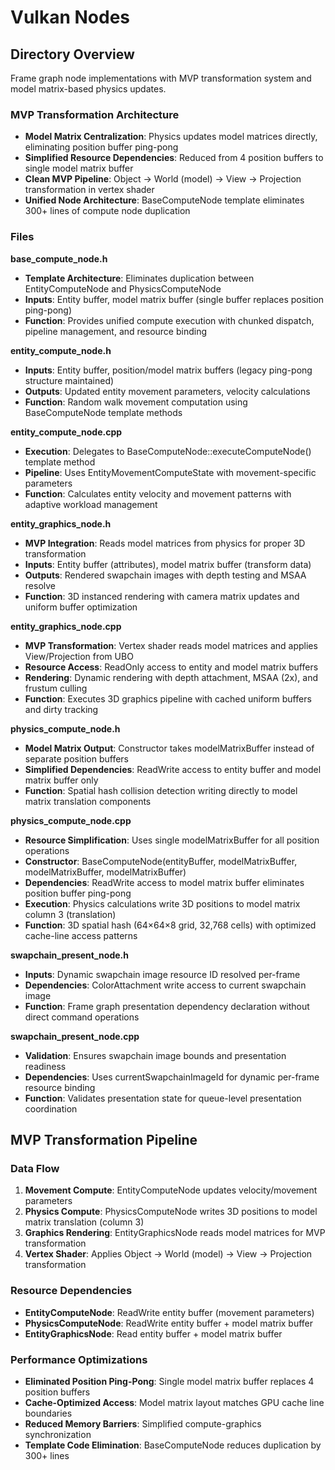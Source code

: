 # Vulkan Nodes

## Directory Overview
Frame graph node implementations with MVP transformation system and model matrix-based physics updates.

### MVP Transformation Architecture
- **Model Matrix Centralization**: Physics updates model matrices directly, eliminating position buffer ping-pong
- **Simplified Resource Dependencies**: Reduced from 4 position buffers to single model matrix buffer
- **Clean MVP Pipeline**: Object → World (model) → View → Projection transformation in vertex shader
- **Unified Node Architecture**: BaseComputeNode template eliminates 300+ lines of compute node duplication

### Files

**base_compute_node.h**
- **Template Architecture**: Eliminates duplication between EntityComputeNode and PhysicsComputeNode
- **Inputs**: Entity buffer, model matrix buffer (single buffer replaces position ping-pong)
- **Function**: Provides unified compute execution with chunked dispatch, pipeline management, and resource binding

**entity_compute_node.h**
- **Inputs**: Entity buffer, position/model matrix buffers (legacy ping-pong structure maintained)
- **Outputs**: Updated entity movement parameters, velocity calculations
- **Function**: Random walk movement computation using BaseComputeNode template methods

**entity_compute_node.cpp**
- **Execution**: Delegates to BaseComputeNode::executeComputeNode() template method
- **Pipeline**: Uses EntityMovementComputeState with movement-specific parameters
- **Function**: Calculates entity velocity and movement patterns with adaptive workload management

**entity_graphics_node.h**
- **MVP Integration**: Reads model matrices from physics for proper 3D transformation
- **Inputs**: Entity buffer (attributes), model matrix buffer (transform data)
- **Outputs**: Rendered swapchain images with depth testing and MSAA resolve
- **Function**: 3D instanced rendering with camera matrix updates and uniform buffer optimization

**entity_graphics_node.cpp**
- **MVP Transformation**: Vertex shader reads model matrices and applies View/Projection from UBO
- **Resource Access**: ReadOnly access to entity and model matrix buffers
- **Rendering**: Dynamic rendering with depth attachment, MSAA (2x), and frustum culling
- **Function**: Executes 3D graphics pipeline with cached uniform buffers and dirty tracking

**physics_compute_node.h**
- **Model Matrix Output**: Constructor takes modelMatrixBuffer instead of separate position buffers
- **Simplified Dependencies**: ReadWrite access to entity buffer and model matrix buffer only
- **Function**: Spatial hash collision detection writing directly to model matrix translation components

**physics_compute_node.cpp**
- **Resource Simplification**: Uses single modelMatrixBuffer for all position operations
- **Constructor**: BaseComputeNode(entityBuffer, modelMatrixBuffer, modelMatrixBuffer, modelMatrixBuffer)
- **Dependencies**: ReadWrite access to model matrix buffer eliminates position buffer ping-pong
- **Execution**: Physics calculations write 3D positions to model matrix column 3 (translation)
- **Function**: 3D spatial hash (64×64×8 grid, 32,768 cells) with optimized cache-line access patterns

**swapchain_present_node.h**
- **Inputs**: Dynamic swapchain image resource ID resolved per-frame
- **Dependencies**: ColorAttachment write access to current swapchain image
- **Function**: Frame graph presentation dependency declaration without direct command operations

**swapchain_present_node.cpp**
- **Validation**: Ensures swapchain image bounds and presentation readiness
- **Dependencies**: Uses currentSwapchainImageId for dynamic per-frame resource binding
- **Function**: Validates presentation state for queue-level presentation coordination

## MVP Transformation Pipeline

### Data Flow
1. **Movement Compute**: EntityComputeNode updates velocity/movement parameters
2. **Physics Compute**: PhysicsComputeNode writes 3D positions to model matrix translation (column 3)
3. **Graphics Rendering**: EntityGraphicsNode reads model matrices for MVP transformation
4. **Vertex Shader**: Applies Object → World (model) → View → Projection transformation

### Resource Dependencies
- **EntityComputeNode**: ReadWrite entity buffer (movement parameters)
- **PhysicsComputeNode**: ReadWrite entity buffer + model matrix buffer
- **EntityGraphicsNode**: Read entity buffer + model matrix buffer

### Performance Optimizations
- **Eliminated Position Ping-Pong**: Single model matrix buffer replaces 4 position buffers
- **Cache-Optimized Access**: Model matrix layout matches GPU cache line boundaries
- **Reduced Memory Barriers**: Simplified compute-graphics synchronization
- **Template Code Elimination**: BaseComputeNode reduces duplication by 300+ lines